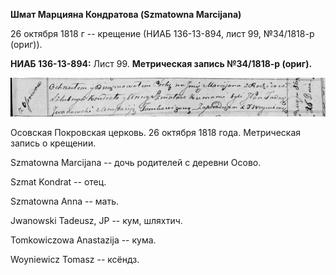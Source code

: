 **Шмат Марцияна Кондратова (Szmatowna Marcijana)**

26 октября 1818 г -- крещение (НИАБ 136-13-894, лист 99, №34/1818-р
(ориг)).

**НИАБ 136-13-894:** Лист 99. **Метрическая запись №34/1818-р (ориг).**

![](./media/3397f9441fa595db55628eb24a17730f7fa908d5.png)

Осовская Покровская церковь. 26 октября 1818 года. Метрическая запись о
крещении.

Szmatowna Marcijana -- дочь родителей с деревни Осовo.

Szmat Kondrat -- отец.

Szmatowna Anna -- мать.

Jwanowski Tadeusz, JP -- кум, шляхтич.

Tomkowiczowa Anastazija -- кума.

Woyniewicz Tomasz -- ксёндз.
